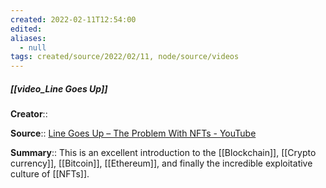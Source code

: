 ```yaml
---
created: 2022-02-11T12:54:00 
edited: 
aliases:
  - null
tags: created/source/2022/02/11, node/source/videos
---
```


##### [[video_Line Goes Up]]
**Creator**:: 
 
**Source**:: [Line Goes Up – The Problem With NFTs - YouTube](https://www.youtube.com/watch?v=YQ_xWvX1n9g)

**Summary**:: This is an excellent introduction to the [[Blockchain]], [[Crypto currency]], [[Bitcoin]], [[Ethereum]], and finally the incredible exploitative culture of [[NFTs]]. 

